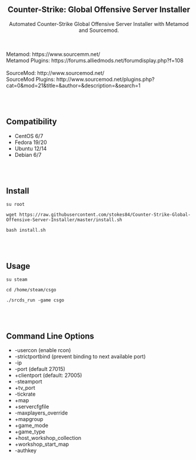 <h2 align='center'>Counter-Strike: Global Offensive Server Installer</h2>

<p align='center'>Automated Counter-Strike Global Offensive Server Installer with Metamod and Sourcemod.</p>
<br><br>
Metamod: https://www.sourcemm.net/
<br>
Metamod Plugins: https://forums.alliedmods.net/forumdisplay.php?f=108
<br><br>
SourceMod: http://www.sourcemod.net/
<br>
SourceMod Plugins: http://www.sourcemod.net/plugins.php?cat=0&mod=21&title=&author=&description=&search=1

<br><br>

Compatibility
-------------
+ CentOS 6/7
+ Fedora 19/20
+ Ubuntu 12/14
+ Debian 6/7

<br><br>

Install
-------
```
su root
```
```
wget https://raw.githubusercontent.com/stokes84/Counter-Strike-Global-Offensive-Server-Installer/master/install.sh
```
```
bash install.sh
```

<br><br>

Usage
-----
```
su steam
```
```
cd /home/steam/csgo
```
```
./srcds_run -game csgo
```

<br><br>

Command Line Options
--------------------
+ -usercon (enable rcon)
+ -strictportbind (prevent binding to next available port)
+ -ip
+ -port (default 27015)
+ +clientport (default: 27005)
+ -steamport
+ +tv_port
+ -tickrate
+ +map
+ +servercfgfile
+ -maxplayers_override
+ +mapgroup
+ +game_mode
+ +game_type
+ +host_workshop_collection 
+ +workshop_start_map 
+ -authkey
